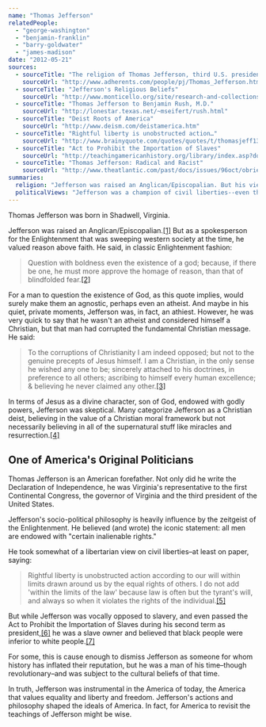 ```yaml
---
name: "Thomas Jefferson"
relatedPeople:
  - "george-washington"
  - "benjamin-franklin"
  - "barry-goldwater"
  - "james-madison"
date: "2012-05-21"
sources:
  - sourceTitle: "The religion of Thomas Jefferson, third U.S. president"
    sourceUrl: "http://www.adherents.com/people/pj/Thomas_Jefferson.html"
  - sourceTitle: "Jefferson's Religious Beliefs"
    sourceUrl: "http://www.monticello.org/site/research-and-collections/jeffersons-religious-beliefs"
  - sourceTitle: "Thomas Jefferson to Benjamin Rush, M.D."
    sourceUrl: "http://lonestar.texas.net/~mseifert/rush.html"
  - sourceTitle: "Deist Roots of America"
    sourceUrl: "http://www.deism.com/deistamerica.htm"
  - sourceTitle: "Rightful liberty is unobstructed action…"
    sourceUrl: "http://www.brainyquote.com/quotes/quotes/t/thomasjeff136362.html"
  - sourceTitle: "Act to Prohibit the Importation of Slaves"
    sourceUrl: "http://teachingamericanhistory.org/library/index.asp?document=179"
  - sourceTitle: "Thomas Jefferson: Radical and Racist"
    sourceUrl: "http://www.theatlantic.com/past/docs/issues/96oct/obrien/obrien.htm"
summaries:
  religion: "Jefferson was raised an Anglican/Episcopalian. But his views as an adult were more deist and even bordered on agnostic."
  politicalViews: "Jefferson was a champion of civil liberties--even though he was a slave owner. Jefferson was a promoter of the ideals of the enlightenment--reason, liberty, equality, and reason--and believed that these ideals should be used to govern nations."
---
```


Thomas Jefferson was born in Shadwell, Virginia.

Jefferson was raised an Anglican/Episcopalian.<a class="source-citation" href="#http%3A%2F%2Fwww.adherents.com%2Fpeople%2Fpj%2FThomas_Jefferson.html" title="The religion of Thomas Jefferson, third U.S. president">[1]</a> But as a spokesperson for the Enlightenment that was sweeping western society at the time, he valued reason above faith. He said, in classic Enlightenment fashion:

>Question with boldness even the existence of a god; because, if there be one, he must more approve the homage of reason, than that of blindfolded fear.<a class="source-citation" href="#http%3A%2F%2Fwww.monticello.org%2Fsite%2Fresearch-and-collections%2Fjeffersons-religious-beliefs" title="Jefferson&apos;s Religious Beliefs">[2]</a>

For a man to question the existence of God, as this quote implies, would surely make them an agnostic, perhaps even an atheist. And maybe in his quiet, private moments, Jefferson was, in fact, an athiest. However, he was very quick to say that he wasn't an atheist and considered himself a Christian, but that man had corrupted the fundamental Christian message. He said:

>To the corruptions of Christianity I am indeed opposed; but not to the genuine precepts of Jesus himself. I am a Christian, in the only sense he wished any one to be; sincerely attached to his doctrines, in preference to all others; ascribing to himself every human excellence; & believing he never claimed any other.<a class="source-citation" href="#http%3A%2F%2Flonestar.texas.net%2F~mseifert%2Frush.html" title="Thomas Jefferson to Benjamin Rush, M.D.">[3]</a>

In terms of Jesus as a divine character, son of God, endowed with godly powers, Jefferson was skeptical. Many categorize Jefferson as a Christian deist, believing in the value of a Christian moral framework but not necessarily believing in all of the supernatural stuff like miracles and resurrection.<a class="source-citation" href="#http%3A%2F%2Fwww.deism.com%2Fdeistamerica.htm" title="Deist Roots of America">[4]</a>

## One of America's Original Politicians

Thomas Jefferson is an American forefather. Not only did he write the Declaration of Independence, he was Virginia's representative to the first Continental Congress, the governor of Virginia and the third president of the United States.

Jefferson's socio-political philosophy is heavily influence by the zeitgeist of the Enlightenment. He believed (and wrote) the iconic statement: all men are endowed with "certain inalienable rights."

He took somewhat of a libertarian view on civil liberties–at least on paper, saying:

>Rightful liberty is unobstructed action according to our will within limits drawn around us by the equal rights of others. I do not add 'within the limits of the law' because law is often but the tyrant's will, and always so when it violates the rights of the individual.<a class="source-citation" href="#http%3A%2F%2Fwww.brainyquote.com%2Fquotes%2Fquotes%2Ft%2Fthomasjeff136362.html" title="Rightful liberty is unobstructed action…">[5]</a>

But while Jefferson was vocally opposed to slavery, and even passed the Act to Prohibit the Importation of Slaves during his second term as president,<a class="source-citation" href="#http%3A%2F%2Fteachingamericanhistory.org%2Flibrary%2Findex.asp%3Fdocument%3D179" title="Act to Prohibit the Importation of Slaves">[6]</a> he was a slave owner and believed that black people were inferior to white people.<a class="source-citation" href="#http%3A%2F%2Fwww.theatlantic.com%2Fpast%2Fdocs%2Fissues%2F96oct%2Fobrien%2Fobrien.htm" title="Thomas Jefferson: Radical and Racist">[7]</a>

For some, this is cause enough to dismiss Jefferson as someone for whom history has inflated their reputation, but he was a man of his time–though revolutionary–and was subject to the cultural beliefs of that time.

In truth, Jefferson was instrumental in the America of today, the America that values equality and liberty and freedom. Jefferson's actions and philosophy shaped the ideals of America. In fact, for America to revisit the teachings of Jefferson might be wise.